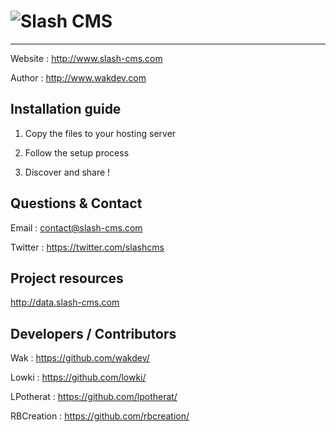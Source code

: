 ![Slash CMS](http://data.slash-cms.com/logo/slashcms-160x160.png)
================================================
------------------
Website : http://www.slash-cms.com

Author : http://www.wakdev.com

Installation guide
------------------

1. Copy the files to your hosting server

2. Follow the setup process

3. Discover and share !

Questions & Contact 
-------------------
Email : contact@slash-cms.com

Twitter : https://twitter.com/slashcms

Project resources 
-------------------
http://data.slash-cms.com

Developers / Contributors
-------------------
Wak : https://github.com/wakdev/

Lowki : https://github.com/lowki/

LPotherat : https://github.com/lpotherat/

RBCreation : https://github.com/rbcreation/

